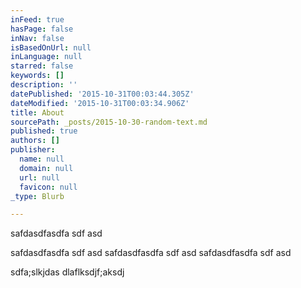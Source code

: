 ```yaml
---
inFeed: true
hasPage: false
inNav: false
isBasedOnUrl: null
inLanguage: null
starred: false
keywords: []
description: ''
datePublished: '2015-10-31T00:03:44.305Z'
dateModified: '2015-10-31T00:03:34.906Z'
title: About
sourcePath: _posts/2015-10-30-random-text.md
published: true
authors: []
publisher:
  name: null
  domain: null
  url: null
  favicon: null
_type: Blurb

---
```

safdasdfasdfa sdf asd

safdasdfasdfa sdf asd safdasdfasdfa sdf asd safdasdfasdfa sdf asd

sdfa;slkjdas dlaflksdjf;aksdj
